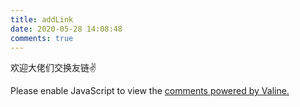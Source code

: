 ```yaml
---
title: addLink
date: 2020-05-28 14:08:48
comments: true
---
```


欢迎大佬们交换友链✌️


<!-- <div class="comments" id="comments">
                                
  <script defer src="https://utteranc.es/client.js" repo="wangbei98/hexo-comments" issue-term="pathname" theme="github-light" crossorigin="anonymous">
  </script>

</div> -->

<!-- <div class="comments" id="comments">         
  <div id="gitalk-container"></div>
  <link rel="stylesheet" href="https://unpkg.com/gitalk/dist/gitalk.css">
  <script defer src="https://unpkg.com/gitalk/dist/gitalk.min.js"></script>
  <script defer src="https://cdn.jsdelivr.net/npm/blueimp-md5@2.11.1/js/md5.min.js"></script>
  <script type="text/javascript">
    var oldLoad = window.onload;
    window.onload = function () {
      var gitalk = new Gitalk({
        clientID: 'fadee00c47c3179316e9',
        clientSecret: 'dd2e0d89ce4037c84b48f6a15e748a6ecadb10f3',
        repo: 'https://github.com/wangbei98/hexo-comments',
        owner: 'wangbei98',
        admin: 'wangbei98',
        id: md5(location.pathname),
        language: 'zh-CN',
        perPage: 15,
        pagerDirection: 'last',
        createIssueManually: 'false',
        distractionFreeMode: 'false'
      });

      gitalk.render('gitalk-container')
      oldLoad && oldLoad();
    }
  </script>
</div> -->

<div class="comments" id="comments">
  <div id="vcomments"></div>
  <script defer src="//cdn1.lncld.net/static/js/3.0.4/av-min.js"></script>
  <script defer src="//unpkg.com/valine/dist/Valine.min.js"></script>

  <script type="text/javascript">
    var notify = 'false' === 'true';
    var verify = 'false' === 'true';
    var oldLoad = window.onload;
    window.onload = function () {
      new Valine({
        el: '#vcomments',
        notify: notify,
        verify: verify,
        app_id: "YY2AwNypNnAzBznWy6LlhIS2-gzGzoHsz",
        app_key: "9C5ifON1dTJQ1Yp4jw4QrYVJ",
        placeholder: "说点什么",
        avatar: "/retro",
        meta: ['nick', 'mail', 'link'],
        pageSize: "10",
      });
      oldLoad && oldLoad();
    };
  </script>
  <noscript>Please enable JavaScript to view the <a href="https://valine.js.org" rel="nofollow noopener">comments
      powered by Valine.</a></noscript>
</div>